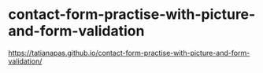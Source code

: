 # contact-form-practise-with-picture-and-form-validation


 https://tatianapas.github.io/contact-form-practise-with-picture-and-form-validation/
